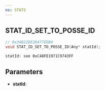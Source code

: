 ```yaml
---
ns: STATS
---
```

## STAT_ID_SET_TO_POSSE_ID

```c
// 0x34B22DE38477EDB4
void STAT_ID_SET_TO_POSSE_ID(Any* statId);
```

```
statId: see 0xC48FE1971C9743FF
```

## Parameters
* **statId**:
